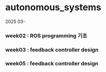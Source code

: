 # autonomous_systems
2025 03-

### week02 : ROS programming 기초 
### week03 : feedback controller design 
### week05 : feedback controller design 

